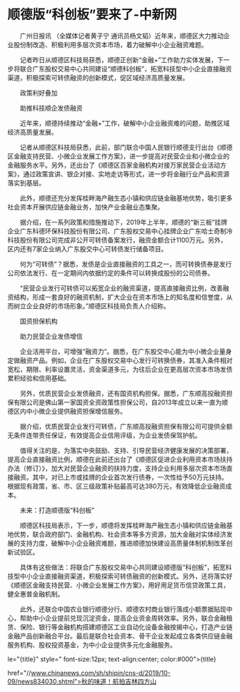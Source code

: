 # 顺德版“科创板”要来了-中新网

　　广州日报讯 （全媒体记者黄子宁 通讯员杨文韬）近年来，顺德区大力推动企业股份制改造、积极利用多层次资本市场，着力破解中小企业融资难题。

　　记者昨日从顺德区科技局获悉，顺德正创新“金融+”工作助力实体发展，下一步将联合广东股权交易中心共同建设“顺德科创板”，拓宽科技型中小企业直接融资渠道，积极探索可转债融资的创新模式，促区域经济高质量发展。

　　政策利好叠加

　　助推科技顺企发债融资

　　近年来，顺德持续推动“金融+”工作，破解中小企业融资难的问题，助推区域经济高质量发展。

　　记者从顺德区科技局获悉，此前，部门联合中国人民银行顺德支行出台《顺德区金融支持民营、小微企业发展工作方案》，进一步提高对民营企业和小微企业的金融服务水平。另外，还出台了《顺德区百家金融机构对接万家民营企业活动方案》，通过政策宣讲、银企对接、实地走访等形式，进一步将金融行业产品和资源落实到基层。

　　此外，顺德还充分发挥桂畔海产融生态小镇和供应链金融基地优势，吸引更多社会资本开展供应链金融业务，加快产业金融业态集聚。

　　据介绍，在一系列政策和措施推动下，2019年上半年，顺德的“新三板”挂牌企业广东科德环保科技股份有限公司、广东股权交易中心挂牌企业广东哈士奇制冷科技股份有限公司完成非公开可转债备案发行，融资金额合计1100万元。另外，区内还有7家企业纳入广东股交中心可转债发行储备项目。

　　何为“可转债”？据悉，发债是企业直接融资的工具之一，而可转换债券是发行公司依法发行、在一定期间内依据约定的条件可以转换成股份的公司债券。

　　“民营企业发行可转债可以拓宽企业的融资渠道，提高直接融资比例，改善融资结构，形成一套良好的融资机制，扩大企业在资本市场上的知名度和信誉度，从而树立企业良好的市场形象。”顺德区科技局负责人介绍称。

　　国资担保机构

　　助力民营企业发债增信

　　企业活用平台，可增强“融资力”。据悉，在广东股交中心能为中小微企业量身定做融资产品。例如，企业在广东股权交易中心发行可转换债券，其准入条件相对宽松，期限、利率设置灵活，资金渠道多元，为往后企业在更高层次资本市场发债累积经验和信用基础。

　　另外，优质民营企业发债融资，还有国资机构担保。据悉，广东顺高投融资担保有限公司是佛山第一家国资全资政策性担保公司，自2013年成立以来一直为顺德区内中小微企业提供融资担保增信服务。

　　据介绍，优质民营企业发行可转债，广东顺高投融资担保有限公司可提供全额无条件连带责任保证，有效提高企业信用评级，为企业发债保驾护航。

　　值得关注的是，为落实中央鼓励、支持、引导民营经济健康发展的决策部署，提高企业直接融资比例，顺德在此前还出台了《顺德区促进企业利用资本市场扶持办法（修订）》，加大对民营企业融资的扶持力度，支持企业利用多层次资本市场直接融资。其中，对已上市或挂牌的企业首次发行债券，一次性给予50万元扶持。根据现有政策，省、市、区三级政策补贴最高可达380万元，有效降低企业融资成本。

　　未来：打造顺德版“科创板”

　　顺德区科技局表示，下一步，顺德将发挥桂畔海产融生态小镇和供应链金融基地优势，联合政府部门、金融机构、社会资本等多方资源，加大金融对实体经济发展的支持力度，破解中小企业融资难题，推进顺德加快建设高质量体制机制改革创新试验区。

　　具体有这些做法：将联合广东股权交易中心共同建设顺德版“科创板”，拓宽科技型中小企业直接融资渠道，积极探索可转债融资的创新模式。另外，还将落实好《顺德区金融支持民营、小微企业发展工作方案》，用好用足货币信贷政策工具，健全惠普金融机制。

　　此外，还联合中国农业银行顺德分行、顺德农村商业银行落成小额票据贴现中心，帮助中小企业提前兑现沉淀资金，提高企业资金周转效率。另外，联合金融租赁、保险、银行等金融机构搭建顺德区工业自动化设备金融按揭中心，打造产业链金融产品创新融合平台。最后是联合社会资本、骨干企业发起成立各类供应链金融服务机构、股权投资基金，为中小企业提供多元化金融服务。

le="{title}" style=" font-size:12px; text-align:center; color:#000">{title}

href="//www.chinanews.com/sh/shipin/cns-d/2019/10-09/news834030.shtml">秋的味道！航拍吉林四方山
